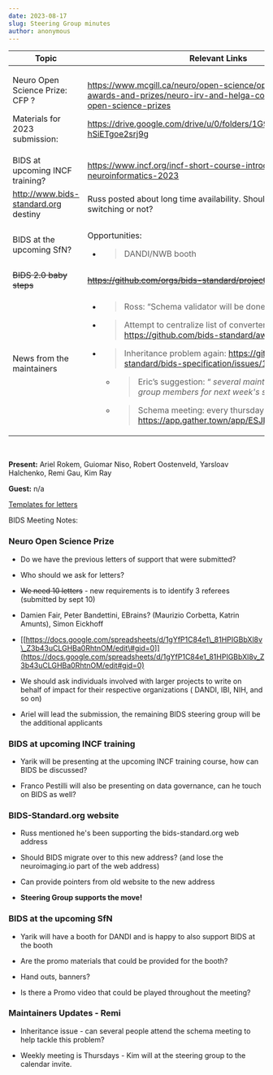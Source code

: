 ```yaml
---
date: 2023-08-17
slug: Steering Group minutes
author: anonymous
---
```


<!-- more -->

<table>
 <thead>
  <tr class="header">
   <th>
    <strong>
     Topic
    </strong>
   </th>
   <th>
    <strong>
     Relevant Links
    </strong>
   </th>
  </tr>
 </thead>
 <tbody>
  <tr class="odd">
   <td>
    <p>
     Neuro Open Science Prize: CFP ?
    </p>
    <p>
     Materials for 2023 submission:
    </p>
   </td>
   <td>
    <p>
     <a href="https://www.mcgill.ca/neuro/open-science/open-science-awards-and-prizes/neuro-irv-and-helga-cooper-foundation-open-science-prizes">
      <span class="underline">
       https://www.mcgill.ca/neuro/open-science/open-science-awards-and-prizes/neuro-irv-and-helga-cooper-foundation-open-science-prizes
      </span>
     </a>
    </p>
    <p>
     <a href="https://drive.google.com/drive/u/0/folders/1G9sOijuGGBovIy_M_-hSiETgoe2srj9g">
      <span class="underline">
       https://drive.google.com/drive/u/0/folders/1G9sOijuGGBovIy_M_-hSiETgoe2srj9g
      </span>
     </a>
    </p>
   </td>
  </tr>
  <tr class="even">
   <td>
    BIDS at upcoming INCF training?
   </td>
   <td>
    <a href="https://www.incf.org/incf-short-course-introduction-neuroinformatics-2023">
     <span class="underline">
      https://www.incf.org/incf-short-course-introduction-neuroinformatics-2023
     </span>
    </a>
   </td>
  </tr>
  <tr class="odd">
   <td>
    <a href="http://www.bids-standard.org">
     <span class="underline">
      http://www.bids-standard.org
     </span>
    </a>
    destiny
   </td>
   <td>
    Russ posted about long time availability. Should we advocate switching or not?
   </td>
  </tr>
  <tr class="even">
   <td>
    BIDS at the upcoming SfN?
   </td>
   <td>
    <p>
     Opportunities:
    </p>
    <ul>
     <li>
      <blockquote>
       <p>
        DANDI/NWB booth
       </p>
      </blockquote>
     </li>
    </ul>
   </td>
  </tr>
  <tr class="odd">
   <td>
    <del>
     BIDS 2.0 baby
    </del>
    <del>
     steps
    </del>
   </td>
   <td>
    <del>
     <a href="https://github.com/orgs/bids-standard/projects/10">
      <span class="underline">
       https://github.com/orgs/bids-standard/projects/10
      </span>
     </a>
    </del>
   </td>
  </tr>
  <tr class="even">
   <td>
    News from the maintainers
   </td>
   <td>
    <ul>
     <li>
      <blockquote>
       <p>
        Ross: “Schema validator will be done in 3 weeks ;) ?“
       </p>
      </blockquote>
     </li>
     <li>
      <blockquote>
       <p>
        Attempt to centralize list of converters, tools, BEPs, ...
        <a href="https://github.com/bids-standard/awesome-bids">
         <span class="underline">
          https://github.com/bids-standard/awesome-bids
         </span>
        </a>
       </p>
      </blockquote>
     </li>
     <li>
      <blockquote>
       <p>
        Inheritance problem again:
        <a href="https://github.com/bids-standard/bids-specification/issues/1583">
         <span class="underline">
          https://github.com/bids-standard/bids-specification/issues/1583
         </span>
        </a>
       </p>
      </blockquote>
      <ul>
       <li>
        <blockquote>
         <p>
          Eric’s suggestion: “
          <em>
           several maintainers and steering group members for next week's schema hack
          </em>
          ”
         </p>
        </blockquote>
       </li>
       <li>
        <blockquote>
         <p>
          Schema meeting: every thursday on GatherTown
          <a href="https://app.gather.town/app/ESJPNXX7CVirKett/nmind">
           <span class="underline">
            https://app.gather.town/app/ESJPNXX7CVirKett/nmind
           </span>
          </a>
         </p>
        </blockquote>
       </li>
      </ul>
     </li>
    </ul>
   </td>
  </tr>
 </tbody>
</table>

<br>

**Present:** Ariel Rokem, Guiomar Niso, Robert Oostenveld, Yarsloav
Halchenko, Remi Gau, Kim Ray

**Guest:** n/a

[Templates for letters](https://drive.google.com/drive/folders/1ljPEhXoNPD8lMukV0WYr-yo_v6J7zaQy?usp=drive_link)

BIDS Meeting Notes:

### Neuro Open Science Prize

-   Do we have the previous letters of support that were submitted?

-   Who should we ask for letters?

-   ~~We need 10 letters~~ - new requirements is to identify 3
  referees (submitted by sept 10)

   -   Damien Fair, Peter Bandettini, EBrains? (Maurizio Corbetta, Katrin Amunts), Simon Eickhoff

   -   [[https://docs.google.com/spreadsheets/d/1gYfP1C84e1\_81HPIGBbXl8v\_Z3b43uCLGHBa0RhtnOM/edit\#gid=0]](https://docs.google.com/spreadsheets/d/1gYfP1C84e1_81HPIGBbXl8v_Z3b43uCLGHBa0RhtnOM/edit#gid=0)

-   We should ask individuals involved with larger projects to write
  on behalf of impact for their respective organizations (
  DANDI, IBI, NIH, and so on)

-   Ariel will lead the submission, the remaining BIDS steering
  group will be the additional applicants

### BIDS at upcoming INCF training

-   Yarik will be presenting at the upcoming INCF training course, how
  can BIDS be discussed?

-   Franco Pestilli will also be presenting on data governance, can he
  touch on BIDS as well?

### BIDS-Standard.org website

-   Russ mentioned he's been supporting the bids-standard.org web
  address

-   Should BIDS migrate over to this new address? (and lose the
  neuroimaging.io part of the web address)

-   Can provide pointers from old website to the new address

-   **Steering Group supports the move!**

### BIDS at the upcoming SfN

-   Yarik will have a booth for DANDI and is happy to also support BIDS
  at the booth

-   Are the promo materials that could be provided for the booth?

-   Hand outs, banners?

-   Is there a Promo video that could be played throughout the
  meeting?

### Maintainers Updates - Remi

-   Inheritance issue - can several people attend the schema meeting to
  help tackle this problem?

-   Weekly meeting is Thursdays - Kim will at the steering group to the
  calendar invite.
